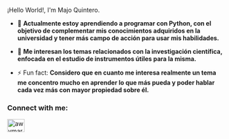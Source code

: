 ¡Hello World!, I'm Majo Quintero.
- 🔭 **Actualmente estoy aprendiendo a programar con Python, con el objetivo de complementar mis conocimientos adquiridos en la universidad y tener más campo de acción para usar mis habilidades.**

- 💬 **Me interesan los temas relacionados con la investigación científica, enfocada en el estudio de instrumentos útiles para la misma.**

- ⚡ Fun fact: **Considero que en cuanto me interesa realmente un tema me concentro mucho en aprender lo que más pueda y poder hablar cada vez más con mayor propiedad sobre él.**

<h3 align="left">Connect with me:</h3>
<p align="left">
<a href="https://instagram.com/awvmar_" target="blank"><img align="center" src="https://raw.githubusercontent.com/rahuldkjain/github-profile-readme-generator/master/src/images/icons/Social/instagram.svg" alt="awvmar_" height="30" width="40" /></a>
</p>
